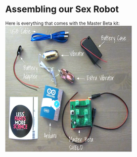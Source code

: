# Assembling our Sex Robot
Here is everything that comes with the Master Beta kit:<br>
<img src="everything.png" width=400 height=400>
